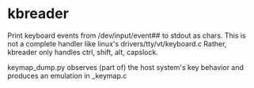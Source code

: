 # kbreader
Print keyboard events from /dev/input/event## to stdout as chars.
This is not a complete handler like linux's drivers/tty/vt/keyboard.c
Rather, kbreader only handles ctrl, shift, alt, capslock.

keymap_dump.py observes (part of) the host system's key behavior
and produces an emulation in _keymap.c

